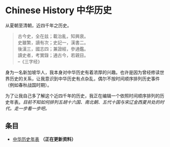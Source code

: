 # Chinese History 中华历史
从夏朝至清朝，近四千年之历史。

> 古今史，全在兹；載治亂，知興衰。<br>
史雖繁，讀有次；史記一，漢書二。<br>
後漢三，國志四；兼證經，參通鑑。<br>
讀史者，考實錄；通古今，若親目。<br>
–《三字经》

身为一名新加坡华人，我本身对中华历史有着浓厚的兴趣。也许是因为曾经修读世界历史的关系，让我意识到中华历史有点杂乱，偶尔不按时间顺序排列历史事件（例如春秋战国时期）。

为了让我自己多了解这个近四千年的历史，我正在编辑一个依照时间顺序排列的历史年表。*目前不知如何排列五胡十六国、南北朝、五代十国与宋辽金西夏共处的时代。走一步看一步吧。*

## 条目
* [中华历史年表](https://github.com/flamanta/chi-hist/blob/master/中华历史/中华历史年表.md) **（正在更新资料）**